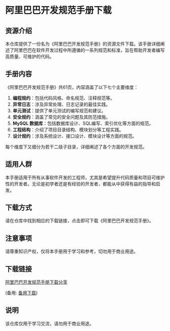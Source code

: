 # 阿里巴巴开发规范手册下载

## 资源介绍

本仓库提供了一份名为《阿里巴巴开发规范手册》的资源文件下载。该手册详细阐述了阿里巴巴在软件开发过程中所遵循的一系列规范和标准，旨在帮助开发者编写高质量、可维护的代码。

## 手册内容

《阿里巴巴开发规范手册》共61页，内容涵盖了以下七个主要维度：

1. **编程规约**：包括代码风格、命名规范、注释规范等。
2. **异常日志**：涉及异常处理、日志记录的最佳实践。
3. **单元测试**：提供了单元测试的编写规范和建议。
4. **安全规约**：涵盖了常见的安全问题及其防范措施。
5. **MySQL 数据库**：包括数据库设计、SQL编写、索引优化等方面的规范。
6. **工程结构**：介绍了项目目录结构、模块划分等工程实践。
7. **设计规约**：涉及系统设计、接口设计、模块设计等方面的规范。

每个维度下又细分为若干二级子目录，详细阐述了各个方面的开发规范。

## 适用人群

本手册适用于所有从事软件开发的工程师，尤其是希望提升代码质量和项目可维护性的开发者。无论是初学者还是有经验的开发者，都能从中获得有益的指导和启发。

## 下载方式

请在仓库中找到相应的下载链接，点击即可下载《阿里巴巴开发规范手册》。

## 注意事项

请尊重知识产权，仅将本手册用于学习和参考，切勿用于商业用途。

## 下载链接
[阿里巴巴开发规范手册下载分享](https://pan.quark.cn/s/ac3572fbe34b) 

(备用: [备用下载](https://pan.baidu.com/s/18ZVCuPoAFno-Our0cZFjrA?pwd=1234))

## 说明

该仓库仅用于学习交流，请勿用于商业用途。

